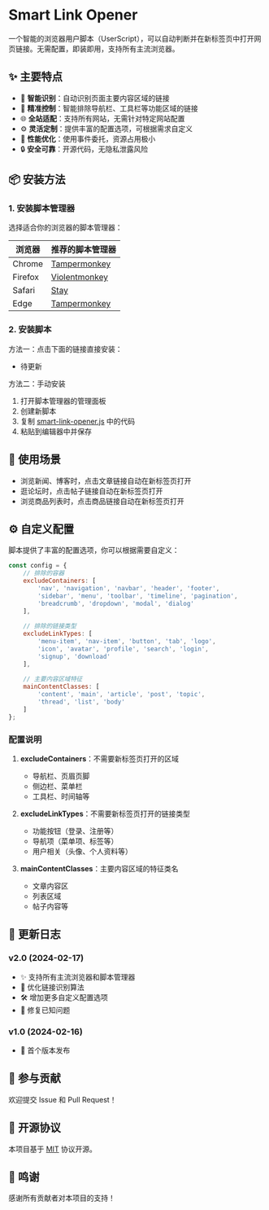 # Smart Link Opener

一个智能的浏览器用户脚本（UserScript），可以自动判断并在新标签页中打开网页链接。无需配置，即装即用，支持所有主流浏览器。


## ✨ 主要特点

- 🧠 **智能识别**：自动识别页面主要内容区域的链接
- 🎯 **精准控制**：智能排除导航栏、工具栏等功能区域的链接
- 🌐 **全站适配**：支持所有网站，无需针对特定网站配置
- ⚙️ **灵活定制**：提供丰富的配置选项，可根据需求自定义
- 🚀 **性能优化**：使用事件委托，资源占用极小
- 🔒 **安全可靠**：开源代码，无隐私泄露风险

## 📦 安装方法

### 1. 安装脚本管理器

选择适合你的浏览器的脚本管理器：

| 浏览器 | 推荐的脚本管理器 |
|-------|----------------|
| Chrome | [Tampermonkey](https://chrome.google.com/webstore/detail/tampermonkey/dhdgffkkebhmkfjojejmpbldmpobfkfo) |
| Firefox | [Violentmonkey](https://addons.mozilla.org/firefox/addon/violentmonkey/) |
| Safari | [Stay](https://apps.apple.com/cn/app/stay-网页纵览/id1591620171) |
| Edge | [Tampermonkey](https://microsoftedge.microsoft.com/addons/detail/tampermonkey/iikmkjmpaadaobahmlepeloendndfphd) |

### 2. 安装脚本

方法一：点击下面的链接直接安装：
- 待更新

方法二：手动安装
1. 打开脚本管理器的管理面板
2. 创建新脚本
3. 复制 [smart-link-opener.js](./smart-link-opener.user.js) 中的代码
4. 粘贴到编辑器中并保存

## 🎯 使用场景

- 浏览新闻、博客时，点击文章链接自动在新标签页打开
- 逛论坛时，点击帖子链接自动在新标签页打开
- 浏览商品列表时，点击商品链接自动在新标签页打开

## ⚙️ 自定义配置

脚本提供了丰富的配置选项，你可以根据需要自定义：

```javascript
const config = {
    // 排除的容器
    excludeContainers: [
        'nav', 'navigation', 'navbar', 'header', 'footer',
        'sidebar', 'menu', 'toolbar', 'timeline', 'pagination',
        'breadcrumb', 'dropdown', 'modal', 'dialog'
    ],
    
    // 排除的链接类型
    excludeLinkTypes: [
        'menu-item', 'nav-item', 'button', 'tab', 'logo',
        'icon', 'avatar', 'profile', 'search', 'login',
        'signup', 'download'
    ],
    
    // 主要内容区域特征
    mainContentClasses: [
        'content', 'main', 'article', 'post', 'topic',
        'thread', 'list', 'body'
    ]
};
```

### 配置说明

1. **excludeContainers**：不需要新标签页打开的区域
   - 导航栏、页眉页脚
   - 侧边栏、菜单栏
   - 工具栏、时间轴等

2. **excludeLinkTypes**：不需要新标签页打开的链接类型
   - 功能按钮（登录、注册等）
   - 导航项（菜单项、标签等）
   - 用户相关（头像、个人资料等）

3. **mainContentClasses**：主要内容区域的特征类名
   - 文章内容区
   - 列表区域
   - 帖子内容等

## 📝 更新日志

### v2.0 (2024-02-17)
- ✨ 支持所有主流浏览器和脚本管理器
- 🎯 优化链接识别算法
- 🛠️ 增加更多自定义配置选项
- 🐞 修复已知问题

### v1.0 (2024-02-16)
- 🎉 首个版本发布

## 🤝 参与贡献

欢迎提交 Issue 和 Pull Request！


## 📄 开源协议

本项目基于 [MIT](./LICENSE) 协议开源。

## 🙏 鸣谢

感谢所有贡献者对本项目的支持！ 
